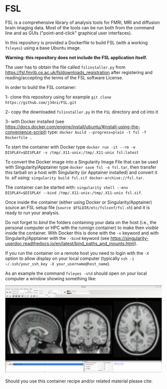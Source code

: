 # FSL

FSL is a comprehensive library of analysis tools for FMRI, MRI and diffusion brain imaging data. 
Most of the tools can be run both from the command line and as GUIs ("point-and-click" graphical user interfaces).

In this repository is provided a Dockerfile to build FSL (with a working `fsleyes`) using a base Ubuntu image.

**Warning: this repository does not include the FSL application itself.**

The user has to obtain the file called `fslinstaller.py` from  https://fsl.fmrib.ox.ac.uk/fsldownloads_registration after registering and reading/accepting the terms of the FSL software License.

In order to build the FSL container:

1- clone this repository using for example `git clone https://github.com/j34ni/FSL.git`

2- copy the downloaded `fslinstaller.py` in the `FSL` directory and cd into it

3- with Docker installed (see https://docs.docker.com/engine/install/ubuntu/#install-using-the-convenience-script) type: `docker build --progress=plain -t fsl -f Dockerfile .`

To start the container with Docker type `docker run -it --rm -e DISPLAY=$DISPLAY -v /tmp/.X11-unix:/tmp/.X11-unix fsl:latest`

To convert the Docker image into a Singularity Image File that can be used with Singularity/Apptainer type `docker save fsl -o fsl.tar`, then transfer this tarball on a host with Singularity (or Apptainer installed) and convert it to .sif using: `singularity build fsl.sif docker-archive://fsl.tar`.

The container can be started with: `singularity shell --env DISPLAY=$DISPLAY --bind /tmp/.X11-unix:/tmp/.X11-unix fsl.sif`.

Once inside the container (either using Docker or Singularity/Apptainer) source an FSL setup file (`source $FSLDIR/etc/fslconf/fsl.sh`) and it is ready to run your analysis.

Do not forget to *bind* the folders containing your data on the host (i.e., the personal computer or HPC with the runnign container) to make then *visible* inside the container. With Docker this is done with the `-v` keyword and with Singularity/Apptainer with the `--bind` keyword (see https://singularity-userdoc.readthedocs.io/en/latest/bind_paths_and_mounts.html).

If you run the container on a remote host you need to login with the `-X` option to allow display on your local computer (typically `ssh -i ~/.ssh/your_ssh_key -X your_username@host_name`).

As an example the command `fsleyes -std` should open on your local computer a window showing something like:

![screenshot](Screenshot.png)

Should you use this container recipe and/or related material please cite:

